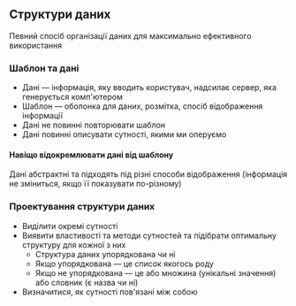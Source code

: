 ## Структури даних

Певний спосіб організації даних для максимально ефективного використання

### Шаблон та дані

-   Дані — інформація, яку вводить користувач, надсилає сервер, яка генерується комп'ютером
-   Шаблон — оболонка для даних, розмітка, спосіб відображення інформації
-   Дані не повинні повторювати шаблон
-   Дані повинні описувати сутності, якими ми оперуємо

#### Навіщо відокремлювати дані від шаблону

Дані абстрактні та підходять під різні способи відображення (інформація не зміниться, якщо її показувати по-різному)

### Проектування структури даних

-   Виділити окремі сутності
-   Виявити властивості та методи сутностей та підібрати оптимальну структуру для кожної з них
    -   Структура даних упорядкована чи ні
    -   Якщо упорядкована — це список якогось роду
    -   Якщо не упорядкована — це або множина (унікальні значення) або словник (є назва чи ні)
-   Визначитися, як сутності пов'язані між собою
